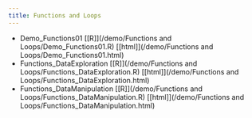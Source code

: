 ```yaml
---
title: Functions and Loops
---
```


 * Demo_Functions01 [[R]](/demo/Functions and Loops/Demo_Functions01.R) [[html]](/demo/Functions and Loops/Demo_Functions01.html)
 * Functions_DataExploration [[R]](/demo/Functions and Loops/Functions_DataExploration.R) [[html]](/demo/Functions and Loops/Functions_DataExploration.html)
 * Functions_DataManipulation [[R]](/demo/Functions and Loops/Functions_DataManipulation.R) [[html]](/demo/Functions and Loops/Functions_DataManipulation.html)
